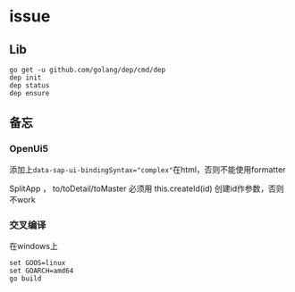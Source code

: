 # issue


## Lib

```
go get -u github.com/golang/dep/cmd/dep
dep init
dep status
dep ensure
```


## 备忘
### OpenUi5

添加上`data-sap-ui-bindingSyntax="complex"`在html，否则不能使用formatter

SplitApp ， to/toDetail/toMaster 必须用 this.createId(id) 创建id作参数，否则不work

### 交叉编译

在windows上

```
set GOOS=linux
set GOARCH=amd64
go build
```